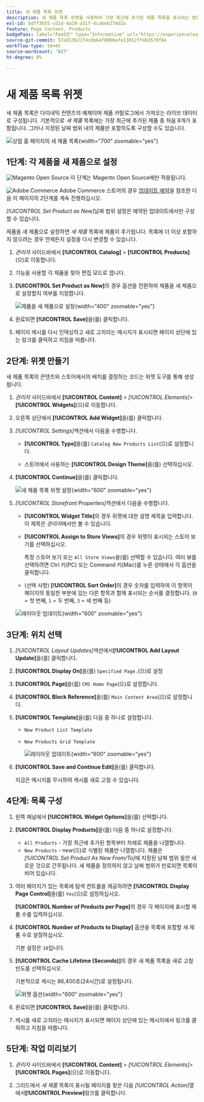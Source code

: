 ```yaml
---
title: 새 제품 목록 위젯
description: 새 제품 목록 위젯을 사용하여 가장 최근에 추가된 제품 목록을 표시하는 방법에 대해 알아봅니다.
exl-id: bdff3655-cd14-4a19-a51f-4cabeb274d2a
feature: Page Content, Products
badgePaas: label="PaaS만" type="Informative" url="https://experienceleague.adobe.com/en/docs/commerce/user-guides/product-solutions" tooltip="Adobe Commerce 온 클라우드 프로젝트(Adobe 관리 PaaS 인프라) 및 온프레미스 프로젝트에만 적용됩니다."
source-git-commit: 57a913b21f4cbbb4f0800afe13012ff46d578f8e
workflow-type: tm+mt
source-wordcount: '627'
ht-degree: 0%

---
```


# 새 제품 목록 위젯

새 제품 목록은 다이내믹 컨텐츠의 예제이며 제품 카탈로그에서 가져오는 라이브 데이터로 구성됩니다. 기본적으로 _새 제품_ 목록에는 가장 최근에 추가된 제품 중 처음 8개가 포함됩니다. 그러나 지정된 날짜 범위 내의 제품만 포함하도록 구성할 수도 있습니다.

![상점 홈 페이지의 새 제품 목록](./assets/storefront-home-page-new-products.png){width="700" zoomable="yes"}

## 1단계: 각 제품을 새 제품으로 설정

![Magento Open Source](../assets/open-source.svg) 이 단계는 Magento Open Source에만 적용됩니다.

![Adobe Commerce](../assets/adobe-logo.svg) Adobe Commerce 스토어의 경우 [업데이트 예약](content-staging-scheduled-update.md)을 참조한 다음 이 페이지의 2단계를 계속 진행하십시오.

_[!UICONTROL Set Product as New]_&#x200B;날짜 범위 설정은 예약된 업데이트에서만 구성할 수 있습니다.

제품을 새 제품으로 설정하면 _새 제품_ 목록에 제품이 추가됩니다. 목록에 더 이상 포함하지 않으려는 경우 언제든지 설정을 다시 변경할 수 있습니다.

1. _관리자_ 사이드바에서 **[!UICONTROL Catalog]** > **[!UICONTROL Products]**(으)로 이동합니다.

1. 기능을 사용할 각 제품을 찾아 편집 모드로 엽니다.

1. **[!UICONTROL Set Product as New]**&#x200B;의 경우 옵션을 전환하여 제품을 새 제품으로 설정할지 여부를 지정합니다.

   ![제품을 새 제품으로 설정](./assets/product-set-as-new.png){width="400" zoomable="yes"}

1. 완료되면 **[!UICONTROL Save]**&#x200B;을(를) 클릭합니다.

1. 페이지 캐시를 다시 인덱싱하고 새로 고치라는 메시지가 표시되면 페이지 상단에 있는 링크를 클릭하고 지침을 따릅니다.

## 2단계: 위젯 만들기

새 제품 목록의 콘텐츠와 스토어에서의 배치를 결정하는 코드는 위젯 도구를 통해 생성됩니다.

1. _관리자_ 사이드바에서 **[!UICONTROL Content]** > _[!UICONTROL Elements]_>**[!UICONTROL Widgets]**(으)로 이동합니다.

1. 오른쪽 상단에서 **[!UICONTROL Add Widget]**&#x200B;을(를) 클릭합니다.

1. _[!UICONTROL Settings]_&#x200B;섹션에서 다음을 수행합니다.

   - **[!UICONTROL Type]**&#x200B;을(를) `Catalog New Products List`(으)로 설정합니다.

   - 스토어에서 사용하는 **[!UICONTROL Design Theme]**&#x200B;을(를) 선택하십시오.

1. **[!UICONTROL Continue]**&#x200B;을(를) 클릭합니다.

   ![새 제품 목록 위젯 설정](./assets/widget-settings.png){width="600" zoomable="yes"}

1. _[!UICONTROL Storefront Properties]_&#x200B;섹션에서 다음을 수행합니다.

   - **[!UICONTROL Widget Title]**&#x200B;의 경우 위젯에 대한 설명 제목을 입력합니다. 이 제목은 _관리자_&#x200B;에서만 볼 수 있습니다.

   - **[!UICONTROL Assign to Store Views]**&#x200B;의 경우 위젯이 표시되는 스토어 보기를 선택하십시오.

     특정 스토어 보기 또는 `All Store Views`을(를) 선택할 수 있습니다. 여러 뷰를 선택하려면 Ctrl 키(PC) 또는 Command 키(Mac)를 누른 상태에서 각 옵션을 클릭합니다.

   - (선택 사항) **[!UICONTROL Sort Order]**&#x200B;의 경우 숫자를 입력하여 이 항목이 페이지의 동일한 부분에 있는 다른 항목과 함께 표시되는 순서를 결정합니다. (`0` = 첫 번째, `1` = 두 번째, `3` = 세 번째 등)

   ![레이아웃 업데이트](./assets/widget-layout-update-home-page.png){width="600" zoomable="yes"}

## 3단계: 위치 선택

1. _[!UICONTROL Layout Updates]_&#x200B;섹션에서&#x200B;**[!UICONTROL Add Layout Update]**&#x200B;을(를) 클릭합니다.

1. **[!UICONTROL Display On]**&#x200B;을(를) `Specified Page.`(으)로 설정

1. **[!UICONTROL Page]**&#x200B;을(를) `CMS Home Page`(으)로 설정합니다.

1. **[!UICONTROL Block Reference]**&#x200B;을(를) `Main Content Area`(으)로 설정합니다.

1. **[!UICONTROL Template]**&#x200B;을(를) 다음 중 하나로 설정합니다.

   - `New Product List Template`
   - `New Products Grid Template`

     ![레이아웃 업데이트](./assets/widget-layout-update-new-products-list.png){width="600" zoomable="yes"}

1. **[!UICONTROL Save and Continue Edit]**&#x200B;을(를) 클릭합니다.

   지금은 메시지를 무시하여 캐시를 새로 고칠 수 있습니다.

## 4단계: 목록 구성

1. 왼쪽 패널에서 **[!UICONTROL Widget Options]**&#x200B;을(를) 선택합니다.

1. **[!UICONTROL Display Products]**&#x200B;을(를) 다음 중 하나로 설정합니다.

   - `All Products` - 가장 최근에 추가된 항목부터 차례로 제품을 나열합니다.
   - `New Products` - _new_(으)로 식별된 제품만 나열합니다. 제품은 _[!UICONTROL Set Product As New From/To]_&#x200B;에 지정된 날짜 범위 동안 새로운 것으로 간주됩니다. 새 제품을 정의하지 않고 날짜 범위가 만료되면 목록이 비어 있습니다.

1. 여러 페이지가 있는 목록에 탐색 컨트롤을 제공하려면 **[!UICONTROL Display Page Control]**&#x200B;을(를) `Yes`(으)로 설정하십시오.

   **[!UICONTROL Number of Products per Page]**&#x200B;의 경우 각 페이지에 표시할 제품 수를 입력하십시오.

1. **[!UICONTROL Number of Products to Display]** 옵션을 목록에 포함할 새 제품 수로 설정하십시오.

   기본 설정은 `10`입니다.

1. **[!UICONTROL Cache Lifetime (Seconds)]**&#x200B;의 경우 새 제품 목록을 새로 고칠 빈도를 선택하십시오.

   기본적으로 캐시는 86,400초(24시간)로 설정됩니다.

   ![위젯 옵션](./assets/widget-options-new-product-list.png){width="600" zoomable="yes"}

1. 완료되면 **[!UICONTROL Save]**&#x200B;을(를) 클릭합니다.

1. 캐시를 새로 고치라는 메시지가 표시되면 페이지 상단에 있는 메시지에서 링크를 클릭하고 지침을 따릅니다.

## 5단계: 작업 미리보기

1. _관리자_ 사이드바에서 **[!UICONTROL Content]** > _[!UICONTROL Elements]_>**[!UICONTROL Pages]**(으)로 이동합니다.

1. 그리드에서 _새 제품_ 목록이 표시될 페이지를 찾은 다음 _[!UICONTROL Action]_&#x200B;열에서&#x200B;**[!UICONTROL Preview]**&#x200B;링크를 클릭합니다.
